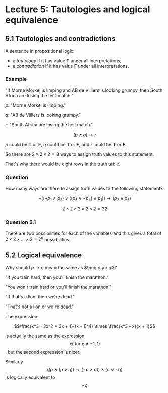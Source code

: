 # Lecture 5: Tautologies and logical equivalence

## 5.1 Tautologies and contradictions

A sentence in propositional logic:

* a _tautology_ if it has value **T** under all interpretations;
* a _contradiction_ if it has value **F** under all interpretations.

### Example

"If Morne Morkel is limping and AB de Villiers is looking grumpy, then South
Africa are losing the test match."

_p_: "Morne Morkel is limping."

_q_: "AB de Villiers is looking grumpy."

_r_: "South Africa are losing the test match."

$$(p \land q) \to r$$

_p_ could be **T** or **F**, _q_ could be **T** or **F**, and _r_ could be **T**
or **F**.

So there are $2 \times 2 \times 2 = 8$ ways to assign truth values to this
statement.

That's why there would be eight rows in the truth table.

### Question

How many ways are there to assign truth values to the following statement?

$$\neg((\neg p_1 \land p_2) \lor ((p_3 \lor \neg p_4) \land p_1)) \to (p_2 \land
p_5)$$

$$ 2 \times 2 \times 2 \times 2 \times 2 = 32$$

### Question 5.1

There are two possibilities for each of the variables and this gives a total of $2
\times 2 \times \dots \times 2 = 2^n$ possibilities.

## 5.2 Logical equivalence

Why should $p \to q$ mean the same as $\neg p \or q$?

"If you train hard, then you'll finish the marathon."

"You won't train hard or you'll finish the marathon."

"If that's a lion, then we're dead."

"That's not a lion or we're dead."

The expression:

$$\frac{x^3 - 3x^2 + 3x + 1}{(x - 1)^4} \times \frac{x^3 - x}{x + 1}$$

is actually the same as the expression $$x (\text{ for } x \not= -1, 1)$$, but
the second expression is nicer.

Similarly $$((p \land (p \lor q)) \to (\neg p \land q)) \land (p \lor \neg q)$$
is logically equivalent to $$\neg q$$
